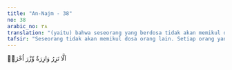 ```yaml
---
title: "An-Najm - 38"
no: 38
arabic_no: ٣٨
translation: "(yaitu) bahwa seseorang yang berdosa tidak akan memikul dosa orang lain,"
tafsir: "Seseorang tidak akan memikul dosa orang lain. Setiap orang yang mengerjakan dosa karena kekafirannya atau karena kemaksiatannya maka dia sendiri yang memikul dosanya, dan tidak akan dipikul oleh orang lain. Dan jika seseorang yang dibebani berat dosanya memanggil (orang lain) untuk memikul bebannya itu tidak akan dipikulkan sedikit pun, meskipun (yang dipanggilnya itu) kaum kerabatnya. (Fathir/35: 18)"
---
```


اَلَّا تَزِرُ وَازِرَةٌ وِّزْرَ اُخْرٰىۙ  
